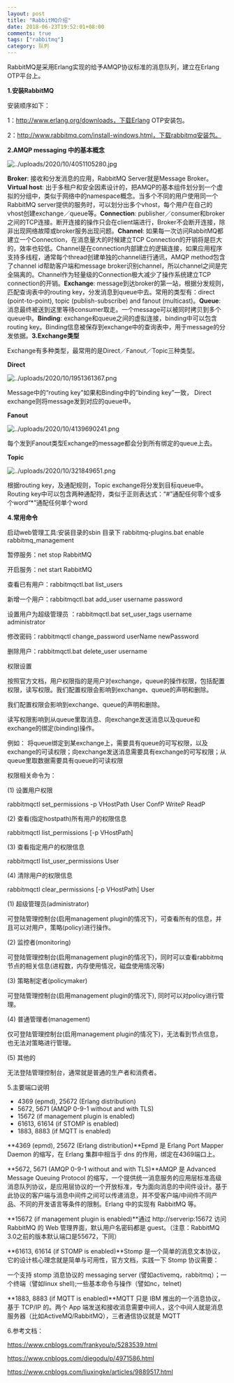 ```yaml
---
layout: post
title: "RabbitMQ介绍"
date: 2018-06-23T19:52:01+08:00
comments: true
tags: ["rabbitmq"]
category: 队列
---
```


RabbitMQ是采用Erlang实现的给予AMQP协议标准的消息队列，建立在Erlang OTP平台上。

<!-- more -->

**1.安装RabbitMQ**

安装顺序如下：

1：http://www.erlang.org/downloads，下载Erlang OTP安装包。

2：http://www.rabbitmq.com/install-windows.html，下载rabbitmq安装包。

**2.AMQP messaging 中的基本概念**

![../uploads/2020/10/4051105280.jpg](../uploads/2020/10/4051105280.jpg)

**Broker**: 接收和分发消息的应用，RabbitMQ Server就是Message Broker。**Virtual host**: 出于多租户和安全因素设计的，把AMQP的基本组件划分到一个虚拟的分组中，类似于网络中的namespace概念。当多个不同的用户使用同一个RabbitMQ server提供的服务时，可以划分出多个vhost，每个用户在自己的vhost创建exchange／queue等。**Connection**: publisher／consumer和broker之间的TCP连接。断开连接的操作只会在client端进行，Broker不会断开连接，除非出现网络故障或broker服务出现问题。**Channel**: 如果每一次访问RabbitMQ都建立一个Connection，在消息量大的时候建立TCP Connection的开销将是巨大的，效率也较低。Channel是在connection内部建立的逻辑连接，如果应用程序支持多线程，通常每个thread创建单独的channel进行通讯，AMQP method包含了channel id帮助客户端和message broker识别channel，所以channel之间是完全隔离的。Channel作为轻量级的Connection极大减少了操作系统建立TCP connection的开销。**Exchange**: message到达broker的第一站，根据分发规则，匹配查询表中的routing key，分发消息到queue中去。常用的类型有：direct (point-to-point), topic (publish-subscribe) and fanout (multicast)。**Queue**: 消息最终被送到这里等待consumer取走。一个message可以被同时拷贝到多个queue中。**Binding**: exchange和queue之间的虚拟连接，binding中可以包含routing key。Binding信息被保存到exchange中的查询表中，用于message的分发依据。**3.Exchange类型**

Exchange有多种类型，最常用的是Direct／Fanout／Topic三种类型。

**Direct**

![../uploads/2020/10/1951361367.png](../uploads/2020/10/1951361367.png)

Message中的“routing key”如果和Binding中的“binding key”一致， Direct exchange则将message发到对应的queue中。

**Fanout**

![../uploads/2020/10/4139690241.png](../uploads/2020/10/4139690241.png)

每个发到Fanout类型Exchange的message都会分到所有绑定的queue上去。

**Topic**

![../uploads/2020/10/321849651.png](../uploads/2020/10/321849651.png)

根据routing key，及通配规则，Topic exchange将分发到目标queue中。Routing key中可以包含两种通配符，类似于正则表达式：“#”通配任何零个或多个word“*”通配任何单个word

**4.常用命令**

启动web管理工具:安装目录的sbin 目录下 rabbitmq-plugins.bat enable rabbitmq_management

暂停服务：net stop RabbitMQ

开启服务：net start RabbitMQ

查看已有用户：rabbitmqctl.bat list_users

新增一个用户：rabbitmqctl.bat add_user username password

设置用户为超级管理员 ：rabbitmqctl.bat set_user_tags username administrator

修改密码：rabbitmqctl change_password userName newPassword

删除用户：rabbitmqctl.bat delete_user username

权限设置

按照官方文档，用户权限指的是用户对exchange，queue的操作权限，包括配置权限，读写权限。我们配置权限会影响到exchange、queue的声明和删除。

我们配置权限会影响到exchange、queue的声明和删除。

读写权限影响到从queue里取消息、向exchange发送消息以及queue和exchange的绑定(binding)操作。

例如： 将queue绑定到某exchange上，需要具有queue的可写权限，以及exchange的可读权限；向exchange发送消息需要具有exchange的可写权限；从queue里取数据需要具有queue的可读权限

权限相关命令为：

(1) 设置用户权限

rabbitmqctl set_permissions -p VHostPath User ConfP WriteP ReadP

(2) 查看(指定hostpath)所有用户的权限信息

rabbitmqctl list_permissions [-p VHostPath]

(3) 查看指定用户的权限信息

rabbitmqctl list_user_permissions User

(4) 清除用户的权限信息

rabbitmqctl clear_permissions [-p VHostPath] User

(1) 超级管理员(administrator)

可登陆管理控制台(启用management plugin的情况下)，可查看所有的信息，并且可以对用户，策略(policy)进行操作。

(2) 监控者(monitoring)

可登陆管理控制台(启用management plugin的情况下)，同时可以查看rabbitmq节点的相关信息(进程数，内存使用情况，磁盘使用情况等)

(3) 策略制定者(policymaker)

可登陆管理控制台(启用management plugin的情况下), 同时可以对policy进行管理。

(4) 普通管理者(management)

仅可登陆管理控制台(启用management plugin的情况下)，无法看到节点信息，也无法对策略进行管理。

(5) 其他的

无法登陆管理控制台，通常就是普通的生产者和消费者。

5.主要端口说明

- 4369 (epmd), 25672 (Erlang distribution)
- 5672, 5671 (AMQP 0-9-1 without and with TLS)
- 15672 (if management plugin is enabled)
- 61613, 61614 (if STOMP is enabled)
- 1883, 8883 (if MQTT is enabled)

**4369 (epmd), 25672 (Erlang distribution)**Epmd 是 Erlang Port Mapper Daemon 的缩写，在 Erlang 集群中相当于 dns 的作用，绑定在4369端口上。

**5672, 5671 (AMQP 0-9-1 without and with TLS)**AMQP 是 Advanced Message Queuing Protocol 的缩写，一个提供统一消息服务的应用层标准高级消息队列协议，是应用层协议的一个开放标准，专为面向消息的中间件设计。基于此协议的客户端与消息中间件之间可以传递消息，并不受客户端/中间件不同产品、不同的开发语言等条件的限制。Erlang 中的实现有 RabbitMQ 等。

**15672 (if management plugin is enabled)**通过 http://serverip:15672 访问 RabbitMQ 的 Web 管理界面，默认用户名密码都是 guest。（注意：RabbitMQ 3.0之前的版本默认端口是55672，下同）

**61613, 61614 (if STOMP is enabled)**Stomp 是一个简单的消息文本协议，它的设计核心理念就是简单与可用性，官方文档，实践一下 Stomp 协议需要：

一个支持 stomp 消息协议的 messaging server (譬如activemq，rabbitmq）；一个终端（譬如linux shell);一些基本命令与操作（譬如nc，telnet)

**1883, 8883 (if MQTT is enabled)**MQTT 只是 IBM 推出的一个消息协议，基于 TCP/IP 的。两个 App 端发送和接收消息需要中间人，这个中间人就是消息服务器（比如ActiveMQ/RabbitMQ），三者通信协议就是 MQTT

6.参考文档：

https://www.cnblogs.com/frankyou/p/5283539.html

https://www.cnblogs.com/diegodu/p/4971586.html

https://www.cnblogs.com/liuxingke/articles/9889517.html